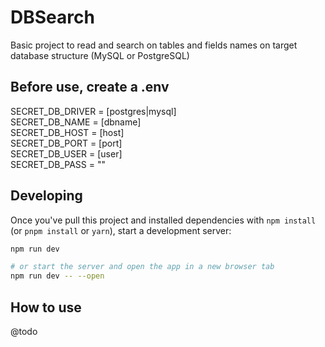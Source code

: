 # DBSearch

Basic project to read and search on tables and fields names on target database structure (MySQL or PostgreSQL)

## Before use, create a .env
SECRET_DB_DRIVER = [postgres|mysql]<br>
SECRET_DB_NAME = [dbname]<br>
SECRET_DB_HOST = [host]<br>
SECRET_DB_PORT = [port]<br>
SECRET_DB_USER = [user]<br>
SECRET_DB_PASS = "" 

## Developing

Once you've pull this project and installed dependencies with `npm install` (or `pnpm install` or `yarn`), start a development server:

```bash
npm run dev

# or start the server and open the app in a new browser tab
npm run dev -- --open
```

## How to use

@todo
